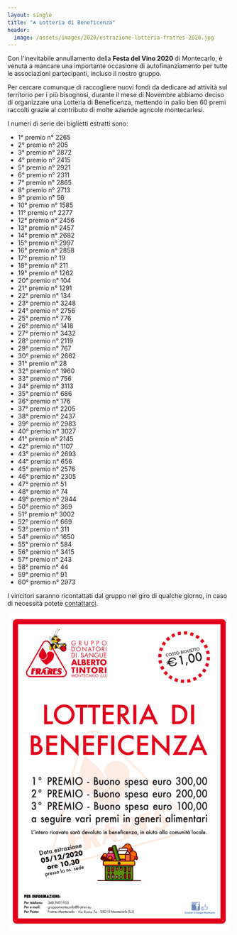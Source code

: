 ```yaml
---
layout: single
title: "☘️ Lotteria di Beneficenza"
header:
  image: /assets/images/2020/estrazione-lotteria-fratres-2020.jpg
---
```


Con l'inevitabile annullamento della **Festa del Vino 2020** di Montecarlo, è
venuta a mancare una importante occasione di autofinanziamento per tutte le
associazioni partecipanti, incluso il nostro gruppo.

Per cercare comunque di raccogliere nuovi fondi da dedicare ad attività sul
territorio per i più bisognosi, durante il mese di Novembre abbiamo deciso di
organizzare una Lotteria di Beneficenza, mettendo in palio ben 60 premi raccolti
grazie al contributo di molte aziende agricole montecarlesi.

I numeri di serie dei biglietti estratti sono:

* 1° premio n° 2265
* 2° premio n° 205
* 3° premio n° 2872
* 4° premio n° 2415
* 5° premio n° 2921
* 6° premio n° 2311
* 7° premio n° 2865
* 8° premio n° 2713
* 9° premio n° 56
* 10° premio n° 1585
* 11° premio n° 2277
* 12° premio n° 2456
* 13° premio n° 2457
* 14° premio n° 2682
* 15° premio n° 2997
* 16° premio n° 2858
* 17° premio n° 19
* 18° premio n° 211
* 19° premio n° 1262
* 20° premio n° 104
* 21° premio n° 1291
* 22° premio n° 134
* 23° premio n° 3248
* 24° premio n° 2756
* 25° premio n° 776
* 26° premio n° 1418
* 27° premio n° 3432
* 28° premio n° 2119
* 29° premio n° 767
* 30° premio n° 2662
* 31° premio n° 28
* 32° premio n° 1960
* 33° premio n° 756
* 34° premio n° 3113
* 35° premio n° 686
* 36° premio n° 176
* 37° premio n° 2205
* 38° premio n° 2437
* 39° premio n° 2983
* 40° premio n° 3027
* 41° premio n° 2145
* 42° premio n° 1107
* 43° premio n° 2693
* 44° premio n° 656
* 45° premio n° 2576
* 46° premio n° 2305
* 47° premio n° 51
* 48° premio n° 74
* 49° premio n° 2944
* 50° premio n° 369
* 51° premio n° 3002
* 52° premio n° 669
* 53° premio n° 311
* 54° premio n° 1650
* 55° premio n° 584
* 56° premio n° 3415
* 57° premio n° 243
* 58° premio n° 44
* 59° premio n° 91
* 60° premio n° 2973

I vincitori saranno ricontattati dal gruppo nel giro di qualche giorno, in caso
di necessità potete [contattarci](/contatti/).

![locandina lotteria](/assets/images/2020/locandina-lotteria-fratres-montecarlo-2020.png)
